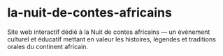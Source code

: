 # la-nuit-de-contes-africains
Site web interactif dédié à la Nuit de contes africains — un événement culturel et éducatif mettant en valeur les histoires, légendes et traditions orales du continent africain.
